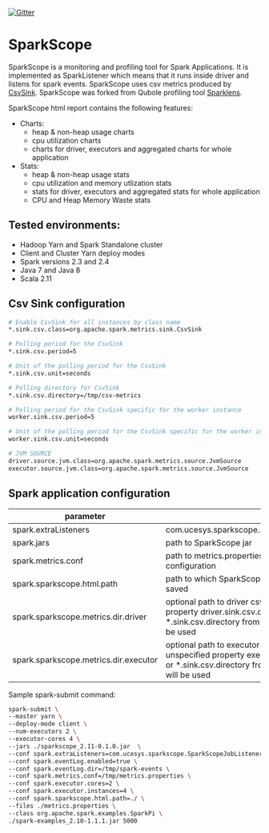[![Gitter](https://badges.gitter.im/qubole-sparklens/community.svg)](https://gitter.im/qubole-sparklens/community?utm_source=badge&utm_medium=badge&utm_campaign=pr-badge)

# SparkScope #

SparkScope is a monitoring and profiling tool for Spark Applications. 
It is implemented as SparkListener which means that it runs inside driver and listens for spark events.
SparkScope uses csv metrics produced by [CsvSink](https://github.com/apache/spark/blob/master/core/src/main/scala/org/apache/spark/metrics/sink/CsvSink.scala).
SparkScope was forked from Qubole profiling tool [Sparklens](https://github.com/qubole/sparklens).

SparkScope html report contains the following features:
- Charts:
  - heap & non-heap usage charts
  - cpu utilization charts
  - charts for driver, executors and aggregated charts for whole application
- Stats:
  - heap & non-heap usage stats
  - cpu utilization and memory utlization stats
  - stats for driver, executors and aggregated stats for whole application
  - CPU and Heap Memory Waste stats

## Tested environments:
- Hadoop Yarn and Spark Standalone cluster
- Client and Cluster Yarn deploy modes
- Spark versions 2.3 and 2.4
- Java 7 and Java 8
- Scala 2.11

## Csv Sink configuration
```bash
# Enable CsvSink for all instances by class name
*.sink.csv.class=org.apache.spark.metrics.sink.CsvSink

# Polling period for the CsvSink
*.sink.csv.period=5

# Unit of the polling period for the CsvSink
*.sink.csv.unit=seconds

# Polling directory for CsvSink
*.sink.csv.directory=/tmp/csv-metrics

# Polling period for the CsvSink specific for the worker instance
worker.sink.csv.period=5

# Unit of the polling period for the CsvSink specific for the worker instance
worker.sink.csv.unit=seconds

# JVM SOURCE
driver.source.jvm.class=org.apache.spark.metrics.source.JvmSource
executor.source.jvm.class=org.apache.spark.metrics.source.JvmSource
```

## Spark application configuration

| parameter                               |                                                                                                                                                     |
|-----------------------------------------|-----------------------------------------------------------------------------------------------------------------------------------------------------|
| spark.extraListeners                    | com.ucesys.sparkscope.SparkScopeJobListener                                                                                                         |
| spark.jars                              | path to SparkScope jar                                                                                                                              |
| spark.metrics.conf                      | path to metrics.properties with CSV sinks configuration                                                                                             |
| spark.sparkscope.html.path              | path to which SparkScope html report will be saved                                                                                                  |
| spark.sparkscope.metrics.dir.driver     | optional path to driver csv metrics, if unspecified property driver.sink.csv.directory or *.sink.csv.directory from metrics.properties will be used |
| spark.sparkscope.metrics.dir.executor   | optional path to executor csv metrics, if unspecified property executor.sink.csv.directory or *.sink.csv.directory from metrics.properties will be used      |

Sample spark-submit command:
```bash
spark-submit \
--master yarn \
--deploy-mode client \
--num-executors 2 \
--executor-cores 4 \
--jars ./sparkscope_2.11-0.1.0.jar  \
--conf spark.extraListeners=com.ucesys.sparkscope.SparkScopeJobListener \
--conf spark.eventLog.enabled=true \
--conf spark.eventLog.dir=/tmp/spark-events \
--conf spark.metrics.conf=/tmp/metrics.properties \
--conf spark.executor.cores=2 \
--conf spark.executor.instances=4 \
--conf spark.sparkscope.html.path=./ \
--files ./metrics.properties \
--class org.apache.spark.examples.SparkPi \
./spark-examples_2.10-1.1.1.jar 5000
```
